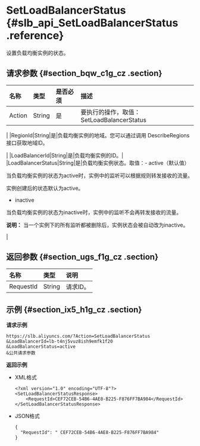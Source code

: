 # SetLoadBalancerStatus {#slb_api_SetLoadBalancerStatus .reference}

设置负载均衡实例的状态。

## 请求参数 {#section_bqw_c1g_cz .section}

|名称|类型|是否必须|描述|
|:-|:-|:---|:-|
|Action|String|是|要执行的操作，取值： SetLoadBalancerStatus

|
|RegionId|String|是|负载均衡实例的地域。您可以通过调用 DescribeRegions接口获取地域ID。

|
|LoadBalancerId|String|是|负载均衡实例的ID。|
|LoadBalancerStatus|String|是|负载均衡实例状态。取值：-   active（默认值）

当负载均衡实例的状态为active时，实例中的监听可以根据规则转发接收的流量。

实例创建后的状态默认为active。

-   inactive

当负载均衡实例的状态为inactive时，实例中的监听不会再转发接收的流量。


**说明：** 当一个实例下的所有监听都被删除后，实例状态会被自动改为inactive。

|

## 返回参数 {#section_ugs_f1g_cz .section}

|名称|类型|说明|
|:-|:-|:-|
|RequestId|String|请求ID。|

## 示例 {#section_ix5_h1g_cz .section}

**请求示例**

``` {#public}
https://slb.aliyuncs.com/?Action=SetLoadBalancerStatus
&LoadBalancerId=lb-t4nj5vuz8ish9emfk1f20
&LoadBalancerStatus=active
&公共请求参数
```

**返回示例**

-   XML格式

    ```
    <?xml version="1.0" encoding="UTF-8"?>
    <SetLoadBalancerStatusResponse>
    	<RequestId>CEF72CEB-54B6-4AE8-B225-F876FF7BA984</RequestId>
    </SetLoadBalancerStatusResponse>
    ```

-   JSON格式

    ```
    {
      "RequestId": " CEF72CEB-54B6-4AE8-B225-F876FF7BA984"
    }
    ```


